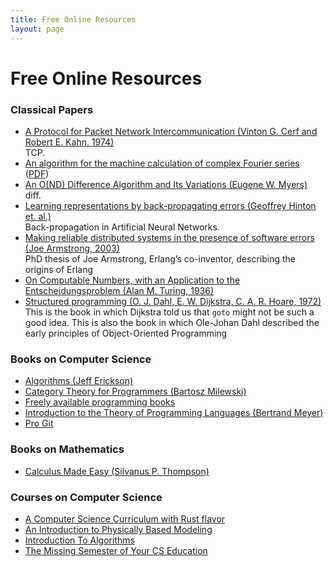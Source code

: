 ```yaml
---
title: Free Online Resources
layout: page
---
```

# Free Online Resources

### Classical Papers

* [A Protocol for Packet Network Intercommunication (Vinton G. Cerf and Robert E. Kahn, 1974)](https://www.cs.princeton.edu/courses/archive/fall06/cos561/papers/cerf74.pdf)  
  TCP.
* [An algorithm for the machine calculation of complex Fourier series](https://www.ams.org/journals/mcom/1965-19-090/S0025-5718-1965-0178586-1/) ([PDF](https://www.ams.org/journals/mcom/1965-19-090/S0025-5718-1965-0178586-1/S0025-5718-1965-0178586-1.pdf))
* [An O(ND) Difference Algorithm and Its Variations (Eugene W. Myers)](http://www.xmailserver.org/diff2.pdf)  
  diff.
* [Learning representations by back-propagating errors (Geoffrey Hinton et. al.)](http://www.iro.umontreal.ca/~pift6266/A06/refs/backprop_old.pdf)  
  Back-propagation in Artificial Neural Networks.
* [Making reliable distributed systems in the presence of software errors (Joe Armstrong, 2003)](https://erlang.org/download/armstrong_thesis_2003.pdf)  
  PhD thesis of Joe Armstrong, Erlang’s co-inventor, describing the origins of Erlang
* [On Computable Numbers, with an Application to the Entscheidungsproblem (Alan M. Turing, 1936)](https://www.cs.virginia.edu/~robins/Turing_Paper_1936.pdf)
* [Structured programming (O. J. Dahl, E. W. Dijkstra, C. A. R. Hoare, 1972)](https://dl.acm.org/doi/book/10.5555/1243380)   
  This is the book in which Dijkstra told us that `goto` might not be such a good idea. This is also the book in which Ole-Johan Dahl described the early principles of Object-Oriented Programming

### Books on Computer Science

* [Algorithms (Jeff Erickson)](https://jeffe.cs.illinois.edu/teaching/algorithms/)
* [Category Theory for Programmers (Bartosz Milewski)](https://github.com/hmemcpy/milewski-ctfp-pdf)
* [Freely available programming books](https://github.com/EbookFoundation/free-programming-books/)
* [Introduction to the Theory of Programming Languages (Bertrand Meyer)](https://bertrandmeyer.com/itpl/)
* [Pro Git](https://git-scm.com/book/en/v2)

### Books on Mathematics

* [Calculus Made Easy (Silvanus P. Thompson)](http://calculusmadeeasy.org)

### Courses on Computer Science

* [A Computer Science Curriculum with Rust flavor](https://github.com/AbdesamedBendjeddou/Rusty-CS)
* [An Introduction to Physically Based Modeling](http://www.cs.cmu.edu/~baraff/pbm/pbm.html)
* [Introduction To Algorithms](https://ocw.mit.edu/courses/6-006-introduction-to-algorithms-spring-2020/)
* [The Missing Semester of Your CS Education](https://missing.csail.mit.edu/)
